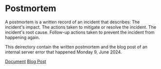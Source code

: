 # Postmortem
A postmortem is a written record of an incident that describes: The incident's impact. The actions taken to mitigate or resolve the incident. The incident's root cause. Follow-up actions taken to prevent the incident from happening again.

This deirectory contain the written postmortem and the blog post of an internal server error that happened Monday 9, June 2024.

[Document](https://docs.google.com/document/d/18Hn_FGLCa7WE5B7y_uzLlY-ZMCbw-EfUOyjvFxO0Dkc/edit?usp=sharing)
[Blog Post](https://medium.com/@favouridaewor/postmortem-of-internal-server-error-on-web-o1-smart-garden-application-e9fbbe44fb71)
